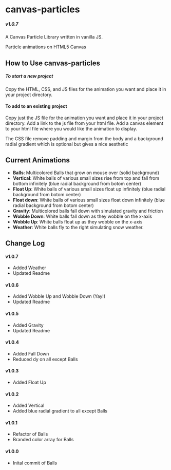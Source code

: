 # canvas-particles

##### v1.0.7

A Canvas Particle Library written in vanilla JS.

Particle animations on HTML5 Canvas

## How to Use canvas-particles

##### To start a new project

Copy the HTML, CSS, and JS files for the animation you want and place it in your project directory.

#### To add to an existing project

Copy just the JS file for the animation you want and place it in your project directory.
Add a link to the js file from your html file.
Add a canvas element to your html file where you would like the animation to display.

The CSS file remove padding and margin from the body and a background radial gradient which is optional but gives a nice aesthetic

## Current Animations

* <strong>Balls</strong>: Multicolored Balls that grow on mouse over (solid background)
* <strong>Vertical</strong>: White balls of various small sizes rise from top and fall from bottom infinitely (blue radial background from botom center)
* <strong>Float Up</strong>: White balls of various small sizes float up infinitely (blue radial background from botom center)
* <strong>Float down</strong>: White balls of various small sizes float down infinitely (blue radial background from botom center)
* <strong>Gravity</strong>: Multicolored balls fall down with simulated gravity and friction
* <strong>Wobble Down</strong>: White balls fall down as they wobble on the x-axis
* <strong>Wobble Up</strong>: White balls float up as they wobble on the x-axis
* <strong>Weather</strong>: White balls fly to the right simulating snow weather. 

## Change Log

#### v1.0.7

* Added Weather
* Updated Readme

#### v1.0.6

* Added Wobble Up and Wobble Down (Yay!)
* Updated Readme

#### v1.0.5

* Added Gravity
* Updated Readme

#### v1.0.4

* Added Fall Down
* Reduced dy on all except Balls

#### v1.0.3

* Added Float Up

#### v1.0.2

* Added Vertical
* Added blue radial gradient to all except Balls

#### v1.0.1

* Refactor of Balls
* Branded color array for Balls

#### v1.0.0

* Inital commit of Balls


